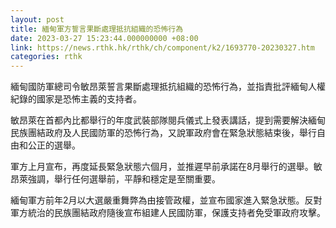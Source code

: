 ```yaml
---
layout: post
title: 緬甸軍方誓言果斷處理抵抗組織的恐怖行為
date: 2023-03-27 15:23:44.000000000 +08:00
link: https://news.rthk.hk/rthk/ch/component/k2/1693770-20230327.htm
categories: rthk
---
```


緬甸國防軍總司令敏昂萊誓言果斷處理抵抗組織的恐怖行為，並指責批評緬甸人權紀錄的國家是恐怖主義的支持者。

敏昂萊在首都內比都舉行的年度武裝部隊閱兵儀式上發表講話，提到需要解決緬甸民族團結政府及人民國防軍的恐怖行為，又說軍政府會在緊急狀態結束後，舉行自由和公正的選舉。

軍方上月宣布，再度延長緊急狀態六個月，並推遲早前承諾在8月舉行的選舉。敏昂萊強調，舉行任何選舉前，平靜和穩定是至關重要。

緬甸軍方前年2月以大選嚴重舞弊為由接管政權，並宣布國家進入緊急狀態。反對軍方統治的民族團結政府隨後宣布組建人民國防軍，保護支持者免受軍政府攻擊。
